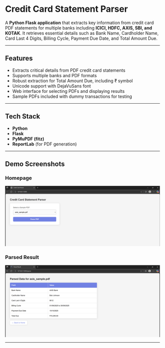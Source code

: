 # Credit Card Statement Parser

A **Python Flask application** that extracts key information from credit card PDF statements for multiple banks including **ICICI, HDFC, AXIS, SBI, and KOTAK**. It retrieves essential details such as Bank Name, Cardholder Name, Card Last 4 Digits, Billing Cycle, Payment Due Date, and Total Amount Due.  

---

## Features

- Extracts critical details from PDF credit card statements  
- Supports multiple banks and PDF formats  
- Robust extraction for Total Amount Due, including ₹ symbol  
- Unicode support with DejaVuSans font  
- Web interface for selecting PDFs and displaying results  
- Sample PDFs included with dummy transactions for testing  

---

## Tech Stack

- **Python**  
- **Flask**  
- **PyMuPDF (fitz)**  
- **ReportLab** (for PDF generation)  

---

## Demo Screenshots

### Homepage
![Homepage](screenshots/home.png)

### Parsed Result
![Parsed Result](screenshots/result.png)

---